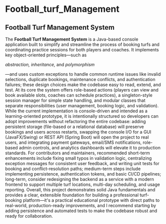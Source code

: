 
# Football_turf_Management

<section>
  <h2>Football Turf Management System</h2>
  <p>
    The <strong>Football Turf Management System</strong> is a Java-based console application built to simplify and streamline the process of booking turfs and coordinating practice sessions for both players and coaches. It implements key object-oriented principles—such as <P> <em>abstraction, inheritance,</em> and <em>polymorphism</em> </P>—and uses custom exceptions to handle common runtime issues like invalid selections, duplicate bookings, maintenance conflicts, and authentication failures; these design choices make the codebase easy to read, extend, and test. At its core the system offers role-based actions (players can view and book available slots, coaches can schedule practices), a singleton-style session manager for simple state handling, and modular classes that separate responsibilities (user management, booking logic, and validation). While the current implementation is console-driven and intended as a learning-oriented prototype, it is intentionally structured so developers can adopt improvements without refactoring the entire codebase: adding persistent storage (file-based or a relational database) will preserve bookings and users across restarts, swapping the console I/O for a GUI (JavaFX/Swing) or REST API (Spring Boot) will open the project to real users, and integrating payment gateways, email/SMS notifications, role-based admin controls, and analytics dashboards will elevate it to production standards. For contributors and maintainers, recommended short-term enhancements include fixing small typos in validation logic, centralizing exception messages for consistent user feedback, and writing unit tests for booking and conflict-resolution paths; medium-term steps include implementing persistence, authentication tokens, and basic CI/CD pipelines; long-term, consider redesigning the backend as a service with a modern frontend to support multiple turf locations, multi-day scheduling, and usage reporting. Overall, this project demonstrates solid Java fundamentals and provides a clear, extensible foundation for building a professional turf-booking platform—it's a practical educational prototype with direct paths to real-world, production-ready improvements, and I recommend starting by adding persistence and automated tests to make the codebase robust and ready for collaboration.
</p>
</section>
